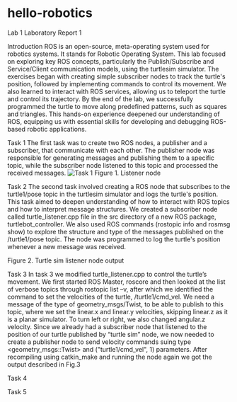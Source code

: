 # hello-robotics
Lab 1
Laboratory Report 1

Introduction
	ROS is an open-source, meta-operating system used for robotics systems. It stands for Robotic Operating System.  This lab focused on exploring key ROS concepts, particularly the Publish/Subscribe and Service/Client communication models, using the turtlesim simulator. The exercises began with creating simple subscriber nodes to track the turtle's position, followed by implementing commands to control its movement. We also learned to interact with ROS services, allowing us to teleport the turtle and control its trajectory.
	By the end of the lab, we successfully programmed the turtle to move along predefined patterns, such as squares and triangles. This hands-on experience deepened our understanding of ROS, equipping us with essential skills for developing and debugging ROS-based robotic applications.

Task 1
The first task was to create two ROS nodes, a publisher and a subscriber, that communicate with each other. The publisher node was responsible for generating messages and publishing them to a specific topic, while the subscriber node listened to this topic and processed the received messages.
![Task 1](https://github.com/asemqr/hello-robotics/blob/images/task1.png)
Figure 1. Listener node

Task 2
The second task involved creating a ROS node that subscribes to the turtle1/pose topic in the turtlesim simulator and logs the turtle's position. This task aimed to deepen understanding of how to interact with ROS topics and how to interpret message structures.
We created a subscriber node called turtle_listener.cpp file in the src directory of a new ROS package, turtlebot_controller. We also used ROS commands (rostopic info and rosmsg show) to explore the structure and type of the messages published on the /turtle1/pose topic. The node was programmed to log the turtle's position whenever a new message was received.

Figure 2. Turtle sim listener node output

Task 3
In task 3 we modified  turtle_listener.cpp to control the turtle’s movement. We first started ROS Master, roscore and then looked at the list of verbose topics through rostopic list –v, after which we identified the command to set the velocities of the turtle, /turtle1/cmd_vel.  We need a message of the type of geometry_msgs/Twist, to be able to publish to this topic, where we set the linear.x and linear.y velocities, skipping linear.z as it is a planar simulator. To turn left or right, we also changed angular.z velocity. Since we already had a subscriber node that listened to the position of our turtle published by “turtle sim” node, we now needed to create a publisher node to send velocity commands suing type <geometry_msgs::Twist>  and ("turtle1/cmd_vel", 1) parameters. After recompiling using catkin_make and running the node again we got the output described in Fig.3

Task 4


Task 5


